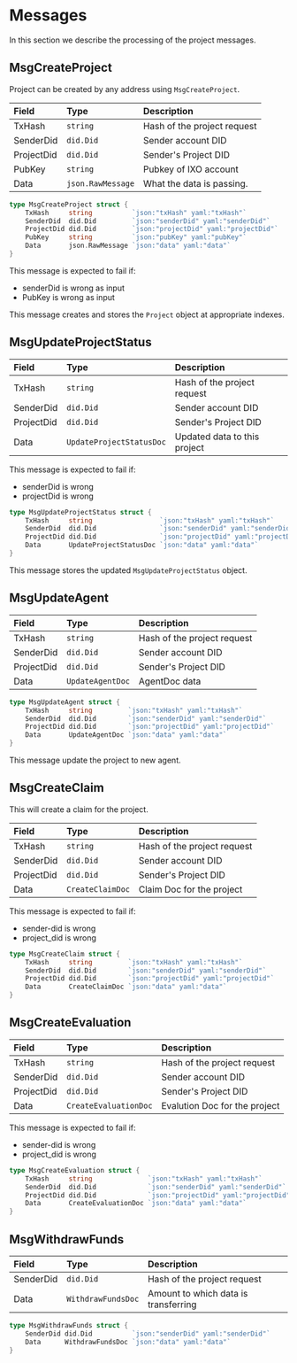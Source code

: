 # Messages

In this section we describe the processing of the project messages. 

## MsgCreateProject

Project can be created by any address using `MsgCreateProject`.

| **Field**              | **Type**           | **Description**                                                                                               |
|:-----------------------|:-------------------|:--------------------------------------------------------------------------------------------------------------|
| TxHash                 | `string`           | Hash of the project request |
| SenderDid              | `did.Did`          | Sender account DID          |
| ProjectDid             | `did.Did`          | Sender's Project DID        |
| PubKey                 | `string`           | Pubkey of IXO account       |
| Data                   | `json.RawMessage`  | What the data is passing.   |


```go
type MsgCreateProject struct {
	TxHash     string          `json:"txHash" yaml:"txHash"`
	SenderDid  did.Did         `json:"senderDid" yaml:"senderDid"`
	ProjectDid did.Did         `json:"projectDid" yaml:"projectDid"`
	PubKey     string          `json:"pubKey" yaml:"pubKey"`
	Data       json.RawMessage `json:"data" yaml:"data"`
}
```

This message is expected to fail if:

- senderDid is wrong  as input
- PubKey is wrong as input

This message creates and stores the `Project` object at appropriate indexes. 

## MsgUpdateProjectStatus


| **Field**              | **Type**           | **Description**                                                                                               |
|:-----------------------|:-------------------|:--------------------------------------------------------------------------------------------------------------|
| TxHash                 | `string`           | Hash of the project request  |
| SenderDid              | `did.Did`          | Sender account DID   
| ProjectDid             | `did.Did`          | Sender's Project DID
| Data                   | `UpdateProjectStatusDoc`  |  Updated data to this project

This message is expected to fail if:
- senderDid is wrong
- projectDid is wrong


```go
type MsgUpdateProjectStatus struct {
	TxHash     string                 `json:"txHash" yaml:"txHash"`
	SenderDid  did.Did                `json:"senderDid" yaml:"senderDid"`
	ProjectDid did.Did                `json:"projectDid" yaml:"projectDid"`
	Data       UpdateProjectStatusDoc `json:"data" yaml:"data"`
}
```

This message stores the updated `MsgUpdateProjectStatus` object.

## MsgUpdateAgent

| **Field**              | **Type**           | **Description**                                                                                               |
|:-----------------------|:-------------------|:--------------------------------------------------------------------------------------------------------------|
| TxHash                 | `string`           | Hash of the project request |
| SenderDid              | `did.Did`          | Sender account DID 
| ProjectDid             | `did.Did`          | Sender's Project DID
| Data                   | `UpdateAgentDoc`   | AgentDoc data

```go
type MsgUpdateAgent struct {
	TxHash     string         `json:"txHash" yaml:"txHash"`
	SenderDid  did.Did        `json:"senderDid" yaml:"senderDid"`
	ProjectDid did.Did        `json:"projectDid" yaml:"projectDid"`
	Data       UpdateAgentDoc `json:"data" yaml:"data"`
}
```
This message update the project to new agent.

## MsgCreateClaim

This will create a claim for the project.

| **Field**              | **Type**           | **Description**                                                                                               |
|:-----------------------|:-------------------|:--------------------------------------------------------------------------------------------------------------|
| TxHash                 | `string`           | Hash of the project request |
| SenderDid              | `did.Did`          | Sender account DID 
| ProjectDid             | `did.Did`          | Sender's Project DID
| Data                   | `CreateClaimDoc`   |  Claim Doc for the project

This message is expected to fail if:
- sender-did is wrong
- project_did is wrong

```go
type MsgCreateClaim struct {
	TxHash     string         `json:"txHash" yaml:"txHash"`
	SenderDid  did.Did        `json:"senderDid" yaml:"senderDid"`
	ProjectDid did.Did        `json:"projectDid" yaml:"projectDid"`
	Data       CreateClaimDoc `json:"data" yaml:"data"`
}
```


## MsgCreateEvaluation


| **Field**              | **Type**           | **Description**                                                                                               |
|:-----------------------|:-------------------|:--------------------------------------------------------------------------------------------------------------|
| TxHash                 | `string`           | Hash of the project request  |
| SenderDid              | `did.Did`          | Sender account DID
| ProjectDid             | `did.Did`          | Sender's Project DID
| Data                   | `CreateEvaluationDoc`  | Evalution Doc for the project

This message is expected to fail if:
- sender-did is wrong
- project_did is wrong


```go
type MsgCreateEvaluation struct {
	TxHash     string              `json:"txHash" yaml:"txHash"`
	SenderDid  did.Did             `json:"senderDid" yaml:"senderDid"`
	ProjectDid did.Did             `json:"projectDid" yaml:"projectDid"`
	Data       CreateEvaluationDoc `json:"data" yaml:"data"`
}
```


## MsgWithdrawFunds

| **Field**              | **Type**           | **Description**                                                                                               |
|:-----------------------|:-------------------|:--------------------------------------------------------------------------------------------------------------|
| SenderDid              | `did.Did`          |  Hash of the project request
| Data                   | `WithdrawFundsDoc`  | Amount to which data is transferring


```go
type MsgWithdrawFunds struct {
	SenderDid did.Did          `json:"senderDid" yaml:"senderDid"`
	Data      WithdrawFundsDoc `json:"data" yaml:"data"`
}
```


